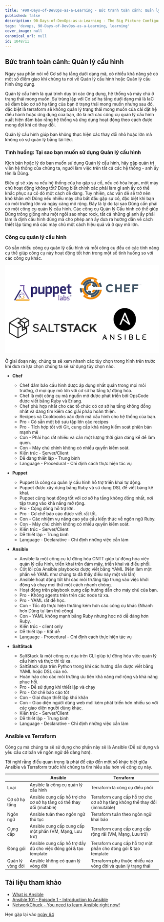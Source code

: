 ```yaml
---
title: '#90-Days-of-DevOps-as-a-Learning - Bức tranh toàn cảnh: Quản lý cấu hình - Ngày 63'
published: false
description: 90-Days-of-DevOps-as-a-Learning - The Big Picture Configuration Management
tags: 'devops, 90-Days-of-DevOps-as-a-Learning, learning'
cover_image: null
canonical_url: null
id: 1048711
---
```


## Bức tranh toàn cảnh: Quản lý cấu hình

Ngay sau phần nói về Cơ sở hạ tầng dưới dạng mã, có nhiều khả năng sẽ có một số điểm giao khi chúng ta nói về Quản lý cấu hình hoặc Quản lý cấu hình ứng dụng.

Quản lý cấu hình là quá trình duy trì các ứng dụng, hệ thống và máy chủ ở trạng thái mong muốn. Sự trùng lặp với Cơ sở hạ tầng dưới dạng mã là IaC sẽ đảm bảo cơ sở hạ tầng của bạn ở trạng thái mong muốn nhưng sau đó, đặc biệt là terraform sẽ không quản lý trạng thái mong muốn của cài đặt hệ điều hành hoặc ứng dụng của bạn, đó là nơi các công cụ quản lý cấu hình xuất hiện đảm bảo rằng hệ thống và ứng dụng hoạt động theo cách được mong đợi khi có thay đổi.

Quản lý cấu hình giúp bạn không thực hiện các thay đổi nhỏ hoặc lớn mà không có sự quản lý bằng tài liệu.

### Tình huống: Tại sao bạn muốn sử dụng Quản lý cấu hình

Kịch bản hoặc lý do bạn muốn sử dụng Quản lý cấu hình, hãy gặp quản trị viên hệ thống của chúng ta, người làm việc trên tất cả các hệ thống - anh ấy tên là Dũng.

Điều gì sẽ xảy ra nếu hệ thống của họ gặp sự cố, nếu có hỏa hoạn, một máy chủ hoạt động không tốt? Dũng biết chính xác phải làm gì anh ấy có thể khắc phục sự cố đó một cách dễ dàng. Tuy nhiên, các vấn đề sẽ trở nên khó khăn với Dũng nếu nhiều máy chủ bắt đầu gặp sự cố, đặc biệt khi bạn có môi trường lớn và ngày càng mở rộng. Đây là lý do tại sao Dũng cần phải có một công cụ quản lý cấu hình. Các công cụ Quản lý Cấu hình có thể giúp Dũng trông giống như một ngôi sao nhạc rock, tất cả những gì anh ấy phải làm là định cấu hình đúng mã cho phép anh ấy đưa ra hướng dẫn về cách thiết lập từng mã các máy chủ một cách hiệu quả và ở quy mô lớn.

### Công cụ quản lý cấu hình

Có sẵn nhiều công cụ quản lý cấu hình và mỗi công cụ đều có các tính năng cụ thể giúp công cụ này hoạt động tốt hơn trong một số tình huống so với các công cụ khác.

![](../../Days/Images/Day63_config1.png)

Ở giai đoạn này, chúng ta sẽ xem nhanh các tùy chọn trong hình trên trước khi đưa ra lựa chọn chúng ta sẽ sử dụng tùy chọn nào.

- **Chef**

   - Chef đảm bảo cấu hình được áp dụng nhất quán trong mọi môi trường, ở mọi quy mô lớn với cơ sở hạ tầng tự động hóa.
   - Chef là một công cụ mã nguồn mở được phát triển bởi OpsCode được viết bằng Ruby và Erlang.
   - Chef phù hợp nhất cho các tổ chức có cơ sở hạ tầng không đồng nhất và đang tìm kiếm các giải pháp hoàn thiện.
   - Recipes và Cookbooks xác định mã cấu hình cho hệ thống của bạn.
   - Pro - Có sẵn một bộ sưu tập lớn các recipes
   - Pro - Tích hợp tốt với Git, cung cấp khả năng kiểm soát phiên bản mạnh mẽ
   - Con - Phải học rất nhiều và cần một lượng thời gian đáng kể để làm quen.
   - Con - Máy chủ chính không có nhiều quyền kiểm soát.
   - Kiến trúc - Server/Client
   - Dễ dàng thiết lập - Trung bình
   - Language - Procedural - Chỉ định cách thực hiện tác vụ


- **Puppet**

   - Puppet là công cụ quản lý cấu hình hỗ trợ triển khai tự động.
   - Puppet được xây dựng bằng Ruby và sử dụng DSL để viết bảng kê khai.
   - Puppet cũng hoạt động tốt với cơ sở hạ tầng không đồng nhất, nơi tập trung vào khả năng mở rộng.
   - Pro - Cộng đồng hỗ trợ lớn.
   - Pro - Cơ chế báo cáo được viết rất tốt.
   - Con - Các nhiệm vụ nâng cao yêu cầu kiến ​​thức về ngôn ngữ Ruby.
   - Con - Máy chủ chính không có nhiều quyền kiểm soát.
   - Kiến trúc - Server/Client
   - Dễ thiết lập - Trung bình
   - Language - Declarative - Chỉ định những việc cần làm

- **Ansible**

   - Ansible là một công cụ tự động hóa CNTT giúp tự động hóa việc quản lý cấu hình, triển khai trên đám mây, triển khai và điều phối.
   - Cốt lõi của Ansible playbooks được viết bằng YAML (Nên làm một phần về YAML như chúng ta đã thấy điều này một vài lần)
   - Ansible hoạt động tốt khi các môi trường tập trung vào việc khởi động và chạy mọi thứ một cách nhanh chóng.
   - Hoạt động trên playbook cung cấp hướng dẫn cho máy chủ của bạn.
   - Pro - Không agents trên trên các node từ xa.
   - Pro - YAML rất dễ học.
   - Con - Tốc độ thực hiện thường kém hơn các công cụ khác (Nhanh hơn Dũng tự làm thủ công)
   - Con - YAML không mạnh bằng Ruby nhưng học nó dễ dàng hơn Ruby.
   - Kiến trúc - client only
   - Dễ thiết lập - Rất dễ
   - Language - Procedural - Chỉ định cách thực hiện tác vụ

- **SaltStack**

   - SaltStack là một công cụ dựa trên CLI giúp tự động hóa việc quản lý cấu hình và thực thi từ xa.
   - SaltStack dựa trên Python trong khi các hướng dẫn được viết bằng YAML hoặc DSL của nó.
   - Hoàn hảo cho các môi trường ưu tiên khả năng mở rộng và khả năng phục hồi.
   - Pro - Dễ sử dụng khi thiết lập và chạy
   - Pro - Cơ chế báo cáo tốt
   - Con - Giai đoạn thiết lập khó khăn
   - Con - Giao diện người dùng web mới kém phát triển hơn nhiều so với các giao diện người dùng khác.
   - Kiến trúc - Server/Client
   - Dễ thiết lập - Trung bình
   - Language - Declarative - Chỉ định những việc cần làm

### Ansible vs Terraform

Công cụ mà chúng ta sẽ sử dụng cho phần này sẽ là Ansible (Dễ sử dụng và yêu cầu cơ bản về ngôn ngữ dễ dàng hơn).

Tôi nghĩ rằng điều quan trọng là phải đề cập đến một số khác biệt giữa Ansible và Terraform trước khi chúng ta tìm hiểu sâu hơn về công cụ này.

|                | Ansible                                                      | Terraform                                                        |
| -------------- | ------------------------------------------------------------ | ---------------------------------------------------------------- |
| Loại | Ansible là công cụ quản lý cấu hình | Terraform là công cụ điều phối |
| Cơ sở hạ tầng | Ansible cung cấp hỗ trợ cho cơ sở hạ tầng có thể thay đổi (mutable) | Terraform cung cấp hỗ trợ cho cơ sở hạ tầng không thể thay đổi (immutable) |
| Ngôn ngữ | Ansible tuân theo ngôn ngữ thủ tục | Terraform tuân theo ngôn ngữ khai báo |
| Cung cấp | Ansible cung cấp cung cấp một phần (VM, Mạng, Lưu trữ) | Terraform cung cấp cung cấp rộng rãi (VM, Mạng, Lưu trữ) |
| Đóng gói | Ansible cung cấp hỗ trợ đầy đủ cho việc đóng gói & tạo template | Terraform cung cấp hỗ trợ một phần cho đóng gói & tạo template |
| Quản lý vòng đời | Ansible không có quản lý vòng đời | Terraform phụ thuộc nhiều vào vòng đời và quản lý trạng thái |

## Tài liệu tham khảo

- [What is Ansible](https://www.youtube.com/watch?v=1id6ERvfozo)
- [Ansible 101 - Episode 1 - Introduction to Ansible](https://www.youtube.com/watch?v=goclfp6a2IQ)
- [NetworkChuck - You need to learn Ansible right now!](https://www.youtube.com/watch?v=5hycyr-8EKs&t=955s)

Hẹn gặp lại vào [ngày 64](day64.md)

